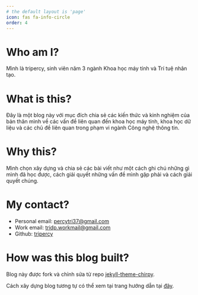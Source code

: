 ```yaml
---
# the default layout is 'page'
icon: fas fa-info-circle
order: 4
---
```


# Who am I?
Mình là tripercy, sinh viên năm 3 ngành Khoa học máy tính và Trí tuệ nhân tạo.

# What is this?
Đây là một blog này với mục đích chia sẻ các kiến thức và kinh nghiệm của bản thân mình về các vấn đề liên quan đến khoa học máy tính, khoa học dữ liệu và các chủ đề liên quan trong phạm vi ngành Công nghệ thông tin.

# Why this?
Mình chọn xây dựng và chia sẻ các bài viết như một cách ghi chú những gì mình đã học được, cách giải quyết những vấn đề mình gặp phải và cách giải quyết chúng.

# My contact?
- Personal email: [percytri37@gmail.com](mailto:percytr37@gmail.com)
- Work email: [tridp.workmail@gmail.com](mailto:tridp.workmail@gmail.com)
- Github: [tripercy](github.com/tripercy)

# How was this blog built?
Blog này được fork và chỉnh sửa từ repo [jekyll-theme-chirpy](https://github.com/cotes2020/jekyll-theme-chirpy).

Cách xây dựng blog tương tự có thể xem tại trang hướng dẫn tại [đây](https://chirpy.cotes.page/posts/getting-started/).